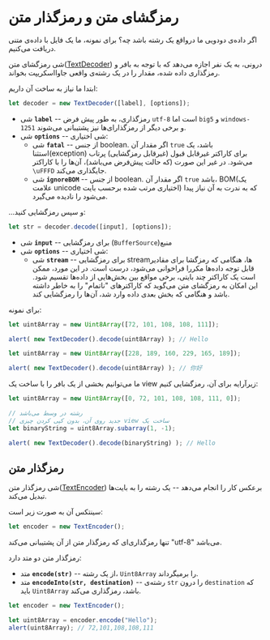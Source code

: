 # رمزگشای متن و رمزگذار متن

اگر داده‌ی دودویی ما درواقع یک رشته باشد چه؟ برای نمونه، ما یک فایل با داده‌ی متنی دریافت می‌کنیم.

شی رمزگشای متن([TextDecoder](https://encoding.spec.whatwg.org/#interface-textdecoder)) درونی، به یک نفر اجازه می‌دهد که با توجه به بافر و رمزگذاری داده شده، مقدار را در یک رشته‌ی واقعی جاوااسکریپت بخواند.

ابتدا ما نیاز به ساخت آن داریم:
```js
let decoder = new TextDecoder([label], [options]);
```

- شی **`label`** -- رمزگذاری، به طور پیش فرض `utf-8` است اما `big5` و `windows-1251` و برخی دیگر از رمزگذارای‌ها نیز پشتیبانی می‌شوند.
- شی **`options`** -- شی اختیاری:
  - شی **`fatal`** -- از جنس boolean. اگر مقدار آن `true` باشد، یک استثنا(exception) برای کاراکتر غیرقابل قبول (غیرقابل رمزگشایی) پرتاب می‌شود. در غیر این صورت (که حالت پیش‌فرض می‌باشد)، آن‌ها را با کاراکتر `\uFFFD` جایگذاری می‌کند.
  - شی **`ignoreBOM`** -- از جنس boolean. اگر مقدار آن `true` باشد، BOM(یک علامت unicode اختیاری مرتب شده برحسب بایت) که به ندرت به آن نیاز پیدا می‌شود را نادیده می‌گیرد.

...و سپس رمزگشایی کنید:

```js
let str = decoder.decode([input], [options]);
```

- شی **`input`** -- برای رمزگشایی (`BufferSource`)منبع
- شی **`options`** -- شی اختیاری:
  - شی **`stream`** -- برای رمزگشایی streamها، هنگامی که رمزگشا برای مقادیر قابل توجه داده‌ها مکررا فراخوانی می‌شود، درست است. در این مورد، ممکن است یک کاراکتر چند بایتی، برخی مواقع بین بخش‌هایی از داده‌ها تقسیم شود. این امکان به رمزگشای متن می‌گوید که کاراکترهای "ناتمام" را به خاطر داشته باشد و هنگامی که بخش بعدی داده وارد شد، آن‌ها را رمزگشایی کند.

برای نمونه:

```js run
let uint8Array = new Uint8Array([72, 101, 108, 108, 111]);

alert( new TextDecoder().decode(uint8Array) ); // Hello
```


```js run
let uint8Array = new Uint8Array([228, 189, 160, 229, 165, 189]);

alert( new TextDecoder().decode(uint8Array) ); // 你好
```

ما می‌توانیم بخشی از یک بافر را با ساخت یک view زیرآرایه برای آن، رمزگشایی کنیم:


```js run
let uint8Array = new Uint8Array([0, 72, 101, 108, 108, 111, 0]);

// رشته در وسط می‌باشد
// جدید روی آن، بدون کپی کردن چیزی view ساخت یک
let binaryString = uint8Array.subarray(1, -1);

alert( new TextDecoder().decode(binaryString) ); // Hello
```

## رمزگذار متن

شی رمزگذار متن([TextEncoder](https://encoding.spec.whatwg.org/#interface-textencoder)) برعکس کار را انجام می‌دهد -- یک رشته را به بایت‌ها تبدیل می‌کند.

سینتکس آن به صورت زیر است:

```js
let encoder = new TextEncoder();
```

تنها رمزگذاری‌ای که رمزگذار متن از آن پشتیبانی می‌کند "utf-8" می‌باشد.

رمزگذار متن دو متد دارد:
- متد **`encode(str)`** -- از یک رشته، `Uint8Array` را برمیگرداند.
- متد **`encodeInto(str, destination)`** -- رشته‌ی `str` را درون `destination` که باید `Uint8Array` باشد، رمزگذاری می‌کند.

```js run
let encoder = new TextEncoder();

let uint8Array = encoder.encode("Hello");
alert(uint8Array); // 72,101,108,108,111
```
